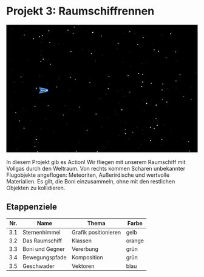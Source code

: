 
# Projekt 3: Raumschiffrennen

![Raumschiffrennen](raumschiffrennen.png)

In diesem Projekt gib es Action! Wir fliegen mit unserem Raumschiff mit Vollgas durch den Weltraum. Von rechts kommen Scharen unbekannter Flugobjekte angeflogen: Meteoriten, Außerirdische und wertvolle Materialien. Es gilt, die Boni einzusammeln, ohne mit den restlichen Objekten zu kollidieren.

## Etappenziele

| Nr. | Name           | Thema  | Farbe |
|-----|----------------|--------|-------|
| 3.1 | Sternenhimmel | Grafik positionieren | gelb |
| 3.2 | Das Raumschiff | Klassen  | orange |
| 3.3 | Boni und Gegner | Vererbung | grün |
| 3.4 | Bewegungspfade | Komposition  | grün |
| 3.5 | Geschwader | Vektoren | blau |

